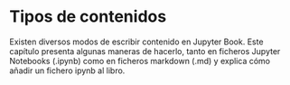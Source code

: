 # Tipos de contenidos

Existen diversos modos de escribir contenido en Jupyter Book. Este capítulo presenta algunas maneras de hacerlo, tanto en ficheros Jupyter Notebooks (.ipynb) como en ficheros markdown (.md) y explica cómo añadir un fichero ipynb al libro.



